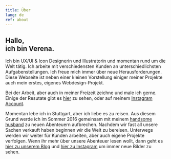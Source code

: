 ```yaml
---
title: Über
lang: de
ref: about
---
```


<h2 class="headline-index">Hallo,<br>ich bin Verena.</h2>

<p>Ich bin UX/UI & Icon Designerin und Illustratorin und momentan rund um die Welt tätig. Ich arbeite mit verschiedensten Kunden an unterschiedlichsten Aufgabenstellungen. Ich freue mich immer über neue Herausforderungen. <br>
Diese Webseite ist neben einer kleinen Vorstellung einiger meiner Projekte auch mein erstes, eigenes Webdesign-Projekt.</p>

<p>Bei der Arbeit, aber auch in meiner Freizeit zeichne und male ich gerne. Einige der Resutate gibt es <a href="/projekte">hier</a> zu sehen, oder auf meinem <a href="https://www.instagram.com/verena_von_o/" target="_blank">Instagram Account</a>.
</p>

	
<p>Momentan lebe ich in Stuttgart, aber ich liebe es zu reisen. Aus diesem Grund werde ich im Sommer 2016 gemeinsam mit meinem <a href="http://www.florianbuerger.com" target="_blank"> handsome husband</a> zu neuen Abenteuern aufbrechen. Nachdem wir fast all unsere Sachen verkauft haben beginnen wir die Welt zu bereisen. Unterwegs werden wir weiter für Kunden arbeiten, aber auch eigene Projekte verfolgen. Wenn ihr mehr über unsere Abenteuer lesen wollt, dann geht es <a href="https://www.immerguteswetter.de" target="_blank">hier zu unserem Blog</a> und <a href="https://www.instagram.com/immerguteswetter/" target="_blank">hier zu Instagram</a> um immer neue Bilder zu sehen.</p>
